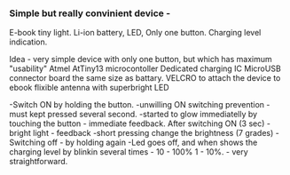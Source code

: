 
### Simple but really convinient device -

E-book tiny light. Li-ion battery, LED, Only one button. Charging level indication.

Idea - very simple device with only one button, but which has maximum "usability"
Atmel AtTiny13 microcontoller
Dedicated charging IC
MicroUSB connector
board the same size as battary.
VELCRO to attach the device to ebook
flixible antenna with superbright LED

-Switch ON by holding the button.
-unwilling ON switching prevention - must kept pressed several second. 
-started to glow immediatelly by touching the button - immediate feedback. After switching ON (3 sec) - bright light - feedback
-short pressing change the brightness (7 grades)
-Switching off - by holding again
-Led goes off, and when shows the charging level by blinkin several times - 10 - 100% 1 - 10%. - very straightforward.
